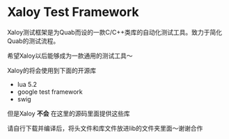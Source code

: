 Xaloy Test Framework
=====
Xaloy测试框架是为Quab而设的一款C/C++类库的自动化测试工具。致力于简化Quab的测试流程。

希望Xaloy以后能够成为一款通用的测试工具～

Xaloy的将会使用到下面的开源库

+ lua 5.2
+ google test framework
+ swig

但是Xaloy **不会** 在这里的源码里面提供这些库

请自行下载并编译后，将头文件和库文件放进lib的文件夹里面～谢谢合作